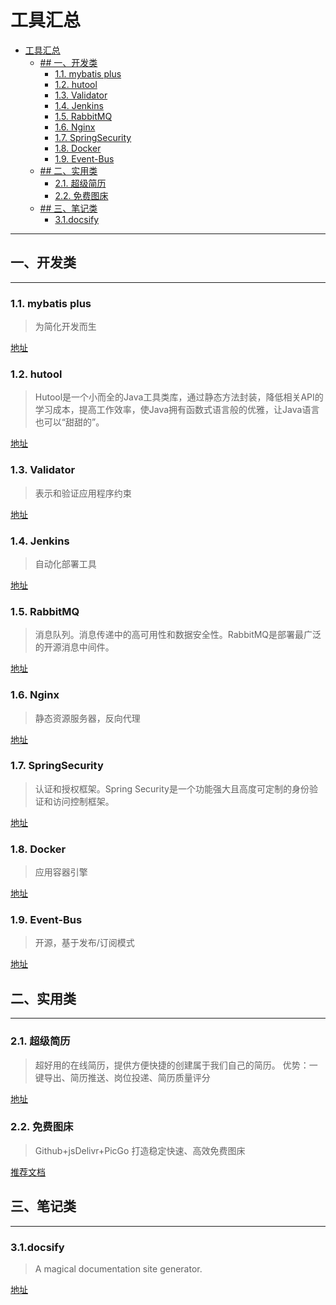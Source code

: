 # 工具汇总

- [工具汇总](#工具汇总)
  - [## 一、开发类](#-一开发类)
    - [1.1. mybatis plus](#11-mybatis-plus)
    - [1.2. hutool](#12-hutool)
    - [1.3. Validator](#13-validator)
    - [1.4. Jenkins](#14-jenkins)
    - [1.5. RabbitMQ](#15-rabbitmq)
    - [1.6. Nginx](#16-nginx)
    - [1.7. SpringSecurity](#17-springsecurity)
    - [1.8. Docker](#18-docker)
    - [1.9. Event-Bus](#19-event-bus)
  - [## 二、实用类](#-二实用类)
    - [2.1. 超级简历](#21-超级简历)
    - [2.2. 免费图床](#22-免费图床)
  - [## 三、笔记类](#-三笔记类)
    - [3.1.docsify](#31docsify)

---

## 一、开发类
---

### 1.1. mybatis plus
> 为简化开发而生

[地址](https://mp.baomidou.com/)


### 1.2. hutool
> Hutool是一个小而全的Java工具类库，通过静态方法封装，降低相关API的学习成本，提高工作效率，使Java拥有函数式语言般的优雅，让Java语言也可以“甜甜的”。

[地址](https://www.hutool.cn/)


### 1.3. Validator
> 表示和验证应用程序约束

[地址](http://hibernate.org/validator)


### 1.4. Jenkins
> 自动化部署工具

[地址](https://github.com/jenkinsci/jenkins)


### 1.5. RabbitMQ
> 消息队列。消息传递中的高可用性和数据安全性。RabbitMQ是部署最广泛的开源消息中间件。

[地址](https://www.rabbitmq.com/)


### 1.6. Nginx
> 静态资源服务器，反向代理

[地址](https://www.nginx.com/)


### 1.7. SpringSecurity
> 认证和授权框架。Spring Security是一个功能强大且高度可定制的身份验证和访问控制框架。

[地址](https://spring.io/projects/spring-security)


### 1.8. Docker
> 应用容器引擎

[地址](https://www.docker.com/)


### 1.9. Event-Bus
> 开源，基于发布/订阅模式

[地址](https://greenrobot.org/eventbus/)


## 二、实用类
---

### 2.1. 超级简历
> 超好用的在线简历，提供方便快捷的创建属于我们自己的简历。
优势：一键导出、简历推送、岗位投递、简历质量评分

[地址](https://www.wondercv.com/)


### 2.2. 免费图床
> Github+jsDelivr+PicGo 打造稳定快速、高效免费图床

[推荐文档](https://blog.csdn.net/qq_36759224/article/details/98058240)


## 三、笔记类
---

### 3.1.docsify
> A magical documentation site generator.

[地址](https://docsify.js.org/#/)